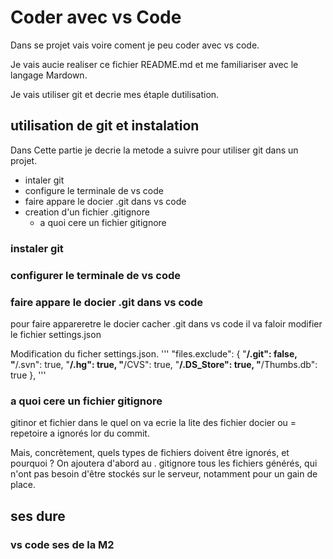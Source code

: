 # Coder avec vs Code

Dans se projet vais voire coment je peu coder avec vs code.

Je vais aucie realiser ce fichier README.md et me familiariser avec le langage Mardown.

Je vais utiliser git et decrie mes étaple dutilisation.

## utilisation de git et instalation

Dans Cette partie je decrie la metode a suivre pour utiliser git dans un projet.

* intaler git
* configure le terminale de vs code
* faire appare le docier .git dans vs code
* creation d'un fichier .gitignore
  * a quoi cere un fichier gitignore

### instaler git

### configurer le terminale de vs code

### faire appare le docier .git dans vs code

pour faire appareretre le docier cacher .git dans vs code il va faloir modifier le fichier settings.json

Modification du ficher settings.json.
'''  "files.exclude": {
        "**/.git": false,
        "**/.svn": true,
        "**/.hg": true,
        "**/CVS": true,
        "**/.DS_Store": true,
        "**/Thumbs.db": true
    }, '''

### a quoi cere un fichier gitignore

gitinor et fichier dans le quel on va ecrie la lite des fichier docier ou = repetoire a ignorés lor du commit.

Mais, concrètement, quels types de fichiers doivent être ignorés, et pourquoi ? On ajoutera d'abord au .
gitignore tous les fichiers générés, qui n'ont pas besoin d'être stockés sur le serveur,
notamment pour un gain de place.

## ses dure

### vs code ses de la M2
